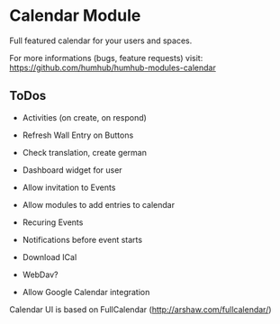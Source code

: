 Calendar Module
===============

Full featured calendar for your users and spaces.

For more informations (bugs, feature requests) visit:
<https://github.com/humhub/humhub-modules-calendar>

## ToDos

- Activities (on create, on respond)
- Refresh Wall Entry on Buttons
- Check translation, create german 
- Dashboard widget for user

- Allow invitation to Events
- Allow modules to add entries to calendar
- Recuring Events
- Notifications before event starts
- Download ICal 
- WebDav?
- Allow Google Calendar integration


Calendar UI is based on FullCalendar (http://arshaw.com/fullcalendar/)
